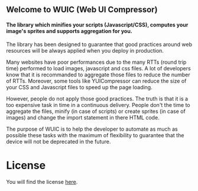 ## Welcome to WUIC (Web UI Compressor) 

#### The library which minifies your scripts (Javascript/CSS), computes your image's sprites and supports aggregation for you.

The library has been designed to guarantee that good practices around web resources will be always applied when you deploy in production.

Many websites have poor performances due to the many RTTs (round trip time) performed to load images, javascript and css files.
A lot of developers know that it is recommanded to aggregate those files to reduce the number of RTTs. Moreover, some tools like
YUICompressor can reduce the size of your CSS and Javascript files to speed up the page loading.

However, people do not apply those good practices. The truth is that it is a too expensive task in time in a continuous delivery. People don't the time
to aggregate the files, minify (in case of scripts) or create sprites (in case of images) and change the import statement in there HTML
code.

The purpose of WUIC is to help the developer to automate as much as possible these tasks with the maximum of flexibility to guarantee that the device will not be deprecated in the future.

License
====

You will find the license [here](https://github.com/gdrouet/wuic/wiki/License).
